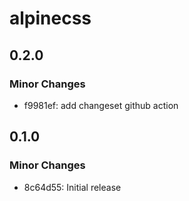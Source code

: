 # alpinecss

## 0.2.0

### Minor Changes

- f9981ef: add changeset github action

## 0.1.0

### Minor Changes

- 8c64d55: Initial release
